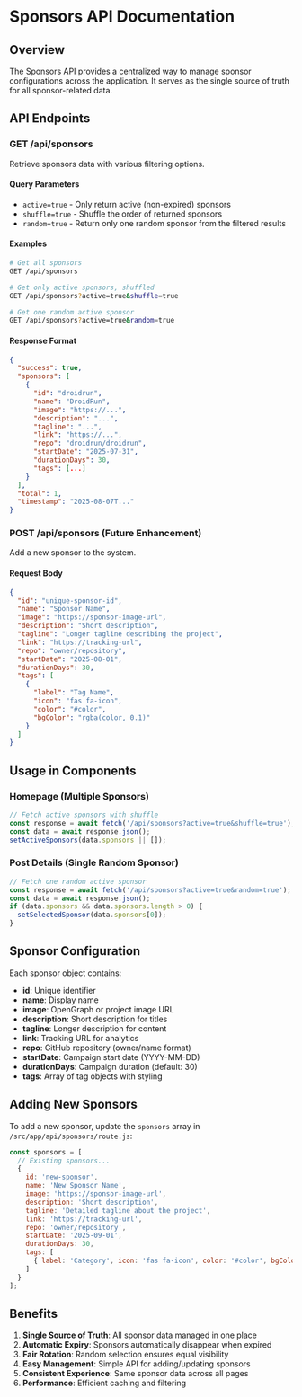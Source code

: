 # Sponsors API Documentation

## Overview

The Sponsors API provides a centralized way to manage sponsor configurations across the application. It serves as the single source of truth for all sponsor-related data.

## API Endpoints

### GET /api/sponsors

Retrieve sponsors data with various filtering options.

#### Query Parameters

- `active=true` - Only return active (non-expired) sponsors
- `shuffle=true` - Shuffle the order of returned sponsors
- `random=true` - Return only one random sponsor from the filtered results

#### Examples

```bash
# Get all sponsors
GET /api/sponsors

# Get only active sponsors, shuffled
GET /api/sponsors?active=true&shuffle=true

# Get one random active sponsor
GET /api/sponsors?active=true&random=true
```

#### Response Format

```json
{
  "success": true,
  "sponsors": [
    {
      "id": "droidrun",
      "name": "DroidRun",
      "image": "https://...",
      "description": "...",
      "tagline": "...",
      "link": "https://...",
      "repo": "droidrun/droidrun",
      "startDate": "2025-07-31",
      "durationDays": 30,
      "tags": [...]
    }
  ],
  "total": 1,
  "timestamp": "2025-08-07T..."
}
```

### POST /api/sponsors (Future Enhancement)

Add a new sponsor to the system.

#### Request Body

```json
{
  "id": "unique-sponsor-id",
  "name": "Sponsor Name",
  "image": "https://sponsor-image-url",
  "description": "Short description",
  "tagline": "Longer tagline describing the project",
  "link": "https://tracking-url",
  "repo": "owner/repository",
  "startDate": "2025-08-01",
  "durationDays": 30,
  "tags": [
    {
      "label": "Tag Name",
      "icon": "fas fa-icon",
      "color": "#color",
      "bgColor": "rgba(color, 0.1)"
    }
  ]
}
```

## Usage in Components

### Homepage (Multiple Sponsors)

```javascript
// Fetch active sponsors with shuffle
const response = await fetch('/api/sponsors?active=true&shuffle=true');
const data = await response.json();
setActiveSponsors(data.sponsors || []);
```

### Post Details (Single Random Sponsor)

```javascript
// Fetch one random active sponsor
const response = await fetch('/api/sponsors?active=true&random=true');
const data = await response.json();
if (data.sponsors && data.sponsors.length > 0) {
  setSelectedSponsor(data.sponsors[0]);
}
```

## Sponsor Configuration

Each sponsor object contains:

- **id**: Unique identifier
- **name**: Display name
- **image**: OpenGraph or project image URL
- **description**: Short description for titles
- **tagline**: Longer description for content
- **link**: Tracking URL for analytics
- **repo**: GitHub repository (owner/name format)
- **startDate**: Campaign start date (YYYY-MM-DD)
- **durationDays**: Campaign duration (default: 30)
- **tags**: Array of tag objects with styling

## Adding New Sponsors

To add a new sponsor, update the `sponsors` array in `/src/app/api/sponsors/route.js`:

```javascript
const sponsors = [
  // Existing sponsors...
  {
    id: 'new-sponsor',
    name: 'New Sponsor Name',
    image: 'https://sponsor-image-url',
    description: 'Short description',
    tagline: 'Detailed tagline about the project',
    link: 'https://tracking-url',
    repo: 'owner/repository',
    startDate: '2025-09-01',
    durationDays: 30,
    tags: [
      { label: 'Category', icon: 'fas fa-icon', color: '#color', bgColor: 'rgba(color, 0.1)' }
    ]
  }
];
```

## Benefits

1. **Single Source of Truth**: All sponsor data managed in one place
2. **Automatic Expiry**: Sponsors automatically disappear when expired
3. **Fair Rotation**: Random selection ensures equal visibility
4. **Easy Management**: Simple API for adding/updating sponsors
5. **Consistent Experience**: Same sponsor data across all pages
6. **Performance**: Efficient caching and filtering
